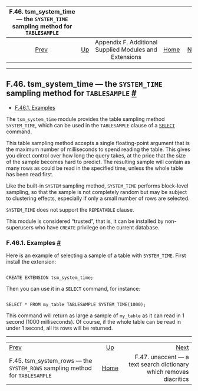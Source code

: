 <!--?xml version="1.0" encoding="UTF-8" standalone="no"?-->

|                  F.46. tsm\_system\_time — the `SYSTEM_TIME` sampling method for `TABLESAMPLE`                 |                                                                             |                                                        |                                                       |                                                                                             |
| :------------------------------------------------------------------------------------------------------------: | :-------------------------------------------------------------------------- | :----------------------------------------------------: | ----------------------------------------------------: | ------------------------------------------------------------------------------------------: |
| [Prev](tsm-system-rows.html "F.45. tsm_system_rows —&#xA;   the SYSTEM_ROWS sampling method for TABLESAMPLE")  | [Up](contrib.html "Appendix F. Additional Supplied Modules and Extensions") | Appendix F. Additional Supplied Modules and Extensions | [Home](index.html "PostgreSQL 17devel Documentation") |  [Next](unaccent.html "F.47. unaccent — a text search dictionary which removes diacritics") |

***

## F.46. tsm\_system\_time — the `SYSTEM_TIME` sampling method for `TABLESAMPLE` [#](#TSM-SYSTEM-TIME)

*   [F.46.1. Examples](tsm-system-time.html#TSM-SYSTEM-TIME-EXAMPLES)



The `tsm_system_time` module provides the table sampling method `SYSTEM_TIME`, which can be used in the `TABLESAMPLE` clause of a [`SELECT`](sql-select.html "SELECT") command.

This table sampling method accepts a single floating-point argument that is the maximum number of milliseconds to spend reading the table. This gives you direct control over how long the query takes, at the price that the size of the sample becomes hard to predict. The resulting sample will contain as many rows as could be read in the specified time, unless the whole table has been read first.

Like the built-in `SYSTEM` sampling method, `SYSTEM_TIME` performs block-level sampling, so that the sample is not completely random but may be subject to clustering effects, especially if only a small number of rows are selected.

`SYSTEM_TIME` does not support the `REPEATABLE` clause.

This module is considered “trusted”, that is, it can be installed by non-superusers who have `CREATE` privilege on the current database.

### F.46.1. Examples [#](#TSM-SYSTEM-TIME-EXAMPLES)

Here is an example of selecting a sample of a table with `SYSTEM_TIME`. First install the extension:

```

CREATE EXTENSION tsm_system_time;
```

Then you can use it in a `SELECT` command, for instance:

```

SELECT * FROM my_table TABLESAMPLE SYSTEM_TIME(1000);
```

This command will return as large a sample of `my_table` as it can read in 1 second (1000 milliseconds). Of course, if the whole table can be read in under 1 second, all its rows will be returned.

***

|                                                                                                                |                                                                             |                                                                                             |
| :------------------------------------------------------------------------------------------------------------- | :-------------------------------------------------------------------------: | ------------------------------------------------------------------------------------------: |
| [Prev](tsm-system-rows.html "F.45. tsm_system_rows —&#xA;   the SYSTEM_ROWS sampling method for TABLESAMPLE")  | [Up](contrib.html "Appendix F. Additional Supplied Modules and Extensions") |  [Next](unaccent.html "F.47. unaccent — a text search dictionary which removes diacritics") |
| F.45. tsm\_system\_rows — the `SYSTEM_ROWS` sampling method for `TABLESAMPLE`                                  |            [Home](index.html "PostgreSQL 17devel Documentation")            |                          F.47. unaccent — a text search dictionary which removes diacritics |
